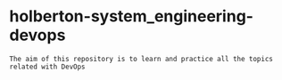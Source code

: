 # holberton-system_engineering-devops
    The aim of this repository is to learn and practice all the topics related with DevOps
